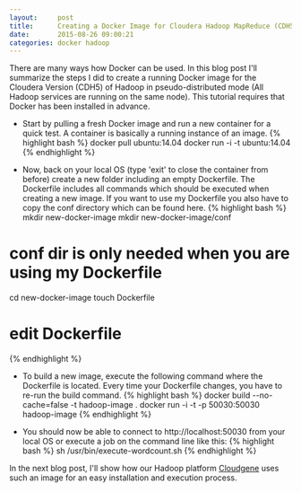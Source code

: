 ```yaml
---
layout:     post
title:      Creating a Docker Image for Cloudera Hadoop MapReduce (CDH5)
date:       2015-08-26 09:00:21
categories: docker hadoop
---
```

There are many ways how Docker can be used. In this blog post I'll summarize the steps I did to create a running Docker image for the Cloudera Version (CDH5) of Hadoop in pseudo-distributed mode (All Hadoop services are running on the same node). This tutorial requires that Docker has been installed in advance.

- Start by pulling a fresh Docker image and run a new container for a quick test. A container is basically a running instance of an image.
{% highlight bash %}
docker pull ubuntu:14.04
docker run -i -t ubuntu:14.04
{% endhighlight %}

- Now, back on your local OS (type 'exit' to close the container from before) create a new folder including an empty Dockerfile. The Dockerfile includes all commands which should be executed when creating a new image. If you want to use my Dockerfile you also have to copy the conf directory which can be found here.
{% highlight bash %}
mkdir new-docker-image
mkdir new-docker-image/conf
# conf dir is only needed when you are using my Dockerfile
cd new-docker-image
touch Dockerfile
# edit Dockerfile
{% endhighlight %}

- To build a new image, execute the following command where the Dockerfile is located. Every time your Dockerfile changes, you have to re-run the build command.
{% highlight bash %}
docker build --no-cache=false -t hadoop-image .
docker run -i -t -p 50030:50030  hadoop-image
{% endhighlight %}

- You should now be able to connect to http://localhost:50030 from your local OS or execute a job on the command line like this:
{% highlight bash %}
sh /usr/bin/execute-wordcount.sh
{% endhighlight %}

In the next blog post, I'll show how our Hadoop platform [Cloudgene](http://cloudgene.uibk.ac.at) uses such an image for an easy installation and execution process.
